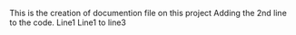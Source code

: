 This is the creation of documention file on this project
Adding the 2nd line to the code.
Line1
Line1 to line3

